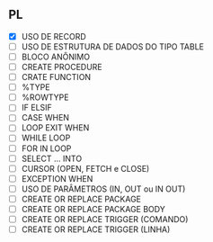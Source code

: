 ## PL
- [x] USO DE RECORD
- [ ] USO DE ESTRUTURA DE DADOS DO TIPO TABLE
- [ ] BLOCO ANÔNIMO
- [ ] CREATE PROCEDURE
- [ ] CRATE FUNCTION
- [ ] %TYPE
- [ ] %ROWTYPE
- [ ] IF ELSIF
- [ ] CASE WHEN
- [ ] LOOP EXIT WHEN
- [ ] WHILE LOOP
- [ ] FOR IN LOOP
- [ ] SELECT ... INTO
- [ ] CURSOR (OPEN, FETCH e CLOSE)
- [ ] EXCEPTION WHEN
- [ ] USO DE PARÂMETROS (IN, OUT ou IN OUT)
- [ ] CREATE OR REPLACE PACKAGE
- [ ] CREATE OR REPLACE PACKAGE BODY
- [ ] CREATE OR REPLACE TRIGGER (COMANDO​)
- [ ] CREATE OR REPLACE TRIGGER (LINHA​)